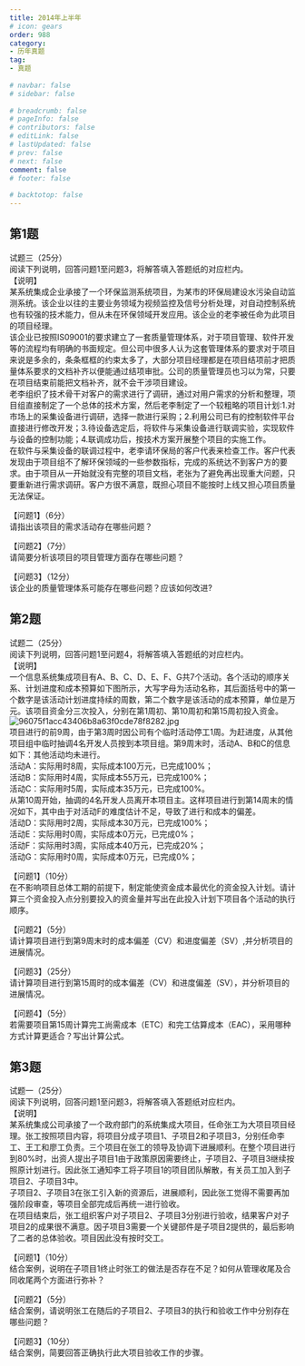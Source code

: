 ```yaml
---  
title: 2014年上半年  
# icon: gears  
order: 988  
category:  
- 历年真题  
tag:  
- 真题  
  
# navbar: false  
# sidebar: false  
  
# breadcrumb: false  
# pageInfo: false  
# contributors: false  
# editLink: false  
# lastUpdated: false  
# prev: false  
# next: false  
comment: false  
# footer: false  
  
# backtotop: false  
---  
```

## 第1题 ##

试题三（25分）  
阅读下列说明，回答问题1至问题3，将解答填入答题纸的对应栏内。  
【说明】  
某系统集成企业承接了一个环保监测系统项目，为某市的环保局建设水污染自动监测系统。该企业以往的主要业务领域为视频监控及信号分析处理，对自动控制系统也有较强的技术能力，但从未在环保领域开发应用。该企业的老李被任命为此项目的项目经理。  
该企业已按照IS09001的要求建立了一套质量管理体系，对于项目管理、软件开发等的流程均有明确的书面规定。但公司中很多人认为这套管理体系的要求对于项目来说是多余的，条条框框的约束太多了，大部分项目经理都是在项目结项前才把质量体系要求的文档补齐以便能通过结项审批。公司的质量管理员也习以为常，只要在项目结束前能把文档补齐，就不会干涉项目建设。  
老李组织了技术骨干对客户的需求进行了调研，通过对用户需求的分析和整理，项目组直接制定了一个总体的技术方案，然后老李制定了一个较粗略的项目计划:1.对市场上的采集设备进行调研，选择一款进行采购；2.利用公司已有的控制软件平台直接进行修改开发；3.待设备选定后，将软件与采集设备进行联调实验，实现软件与设备的控制功能；4.联调成功后，按技术方案开展整个项目的实施工作。  
在软件与采集设备的联调过程中，老李请环保局的客户代表来检查工作。客户代表发现由于项目组不了解环保领域的一些参数指标，完成的系统达不到客户方的要求。由于项目从一开始就没有完整的项目文档，老张为了避免再出现重大问题，只要重新进行需求调研。客户方很不满意，既担心项目不能按时上线又担心项目质量无法保证。  
  
【问题1】（6分）  
请指出该项目的需求活动存在哪些问题？  
  
【问题2】（7分）  
请简要分析该项目的项目管理方面存在哪些问题？  
  
【问题3】（12分）  
该企业的质量管理体系可能存在哪些问题？应该如何改进?  


## 第2题 ##

试题二（25分）  
阅读下列说明，回答问题1至问题4，将解答填入答题纸的对应栏内。  
【说明】  
一个信息系统集成项目有A、B、C、D、E、F、G共7个活动。各个活动的顺序关系、计划进度和成本预算如下图所示，大写字母为活动名称，其后面括号中的第一个数字是该活动计划进度持续的周数，第二个数字是该活动的成本预算，单位是万元。该项目资金分三次投入，分别在第1周初、第10周初和第15周初投入资金。  
![96075f1acc43406b8a63f0cde78f8282.jpg][]  
项目进行的前9周，由于第3周时因公司有个临时活动停工1周。为赶进度，从其他项目组中临时抽调4名开发人员按到本项目组。第9周末时，活动A、B和C的信息如下：其他活动均未进行。  
活动A：实际用时8周，实际成本100万元，已完成100%；  
活动B：实际用时4周，实际成本55万元，已完成100%；  
活动C：实际用时5周，实际成本35万元，已完成100%。  
从第10周开始，抽调的4名开发人员离开本项目主。这样项目进行到第14周末的情况如下，其中由于对活动F的难度估计不足，导致了进行和成本的偏差。  
活动D：实际用时2周，实际成本30万元，已完成100%；  
活动E：实际用时0周，实际成本0万元，已完成0%；  
活动F：实际用时3周，实际成本40万元，已完成20%；  
活动G：实际用时0周，实际成本0万元，已完成0%；  
  
【问题1】（10分）  
在不影响项目总体工期的前提下，制定能使资金成本最优化的资金投入计划。请计算三个资金投入点分别要投入的资金量并写出在此投入计划下项目各个活动的执行顺序。  
  
【问题2】（5分）  
请计算项目进行到第9周末时的成本偏差（CV）和进度偏差（SV）,并分析项目的进展情况。  
  
【问题3】（25分）  
请计算项目进行到第15周时的成本偏差（CV）和进度偏差（SV），并分析项目的进展情况。  
  
【问题4】（5分）  
若需要项目第15周计算完工尚需成本（ETC）和完工估算成本（EAC），采用哪种方式计算更适合？写出计算公式。  


## 第3题 ##

试题一（25分）  
阅读下列说明，回答问题1至问题3，将解答填入答题纸对应栏内。  
【说明】  
某系统集成公司承接了一个政府部门的系统集成大项目，任命张工为大项目项目经理。张工按照项目内容，将项目分成子项目1、子项目2和子项目3，分别任命李工、王工和廖工负责。三个项目在张工的领导及协调下进展顺利。在整个项目进行到80%时，出资人提出子项目1由于政策原因需要终止，子项目2、子项目3继续按照原计划进行。因此张工通知李工将子项目1的项目团队解散，有关员工加入到子项目2、子项目3中。  
子项目2、子项目3在张工引入新的资源后，进展顺利，因此张工觉得不需要再加强阶段审查，等项目全部完成后再统一进行验收。  
在项目结束后，张工组织客户对子项目2、子项目3分别进行验收，结果客户对子项目2的成果很不满意。因子项目3需要一个关键部件是子项目2提供的，最后影响了二者的总体验收。项目因此没有按时交工。  
  
【问题1】（10分）  
结合案例，说明在子项目1终止时张工的做法是否存在不足？如何从管理收尾及合同收尾两个方面进行弥补？  
  
【问题2】（5分）  
结合案例，请说明张工在随后的子项目2、子项目3的执行和验收工作中分别存在哪些问题？  
  
【问题3】（10分）  
结合案例，简要回答正确执行此大项目验收工作的步骤。  



[96075f1acc43406b8a63f0cde78f8282.jpg]: https://www.xkxxkx.cn/file/exam/software/信息系统项目管理师/案例/第2题/96075f1acc43406b8a63f0cde78f8282.jpg
